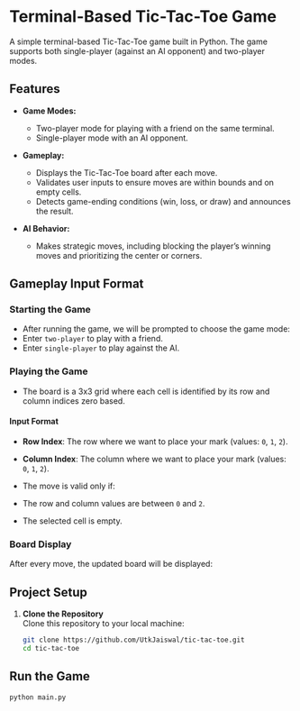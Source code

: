 # Terminal-Based Tic-Tac-Toe Game

A simple terminal-based Tic-Tac-Toe game built in Python. The game supports both single-player (against an AI opponent) and two-player modes.



## Features

- **Game Modes:**
  - Two-player mode for playing with a friend on the same terminal.
  - Single-player mode with an AI opponent.

- **Gameplay:**
  - Displays the Tic-Tac-Toe board after each move.
  - Validates user inputs to ensure moves are within bounds and on empty cells.
  - Detects game-ending conditions (win, loss, or draw) and announces the result.

- **AI Behavior:**
  - Makes strategic moves, including blocking the player’s winning moves and prioritizing the center or corners.


## Gameplay Input Format

### Starting the Game
- After running the game, we will be prompted to choose the game mode:
- Enter `two-player` to play with a friend.
- Enter `single-player` to play against the AI.

### Playing the Game
- The board is a 3x3 grid where each cell is identified by its row and column indices zero based.

#### Input Format
- **Row Index**: The row where we want to place your mark (values: `0`, `1`, `2`).
- **Column Index**: The column where we want to place your mark (values: `0`, `1`, `2`).

- The move is valid only if:
- The row and column values are between `0` and `2`.
- The selected cell is empty.

### Board Display
After every move, the updated board will be displayed:



## Project Setup

1. **Clone the Repository**  
   Clone this repository to your local machine:
   ```bash
   git clone https://github.com/UtkJaiswal/tic-tac-toe.git
   cd tic-tac-toe
   ```


## Run the Game

```bash
python main.py
```